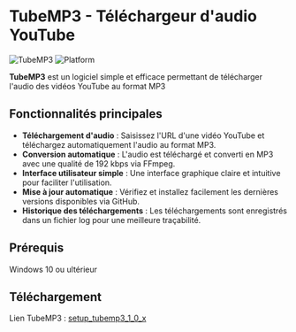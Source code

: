 # TubeMP3 - Téléchargeur d'audio YouTube
![TubeMP3](https://img.shields.io/badge/version-1.0.3-blue) ![Platform](https://img.shields.io/badge/platform-Windows-blue)

**TubeMP3** est un logiciel simple et efficace permettant de télécharger l'audio des vidéos YouTube au format MP3

## Fonctionnalités principales

- **Téléchargement d'audio** : Saisissez l'URL d'une vidéo YouTube et téléchargez automatiquement l'audio au format MP3.
- **Conversion automatique** : L'audio est téléchargé et converti en MP3 avec une qualité de 192 kbps via FFmpeg.
- **Interface utilisateur simple** : Une interface graphique claire et intuitive pour faciliter l'utilisation.
- **Mise à jour automatique** : Vérifiez et installez facilement les dernières versions disponibles via GitHub.
- **Historique des téléchargements** : Les téléchargements sont enregistrés dans un fichier log pour une meilleure traçabilité.

## Prérequis

Windows 10 ou ultérieur

## Téléchargement

Lien TubeMP3 : [setup_tubemp3_1_0_x](https://github.com/Sorabagu/TubeMP3/releases/download/setup/setup_tubemp3_1_0_3.exe)
